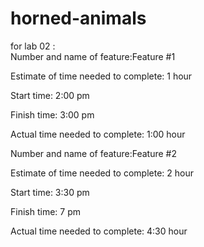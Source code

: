# horned-animals 



for lab 02 :  
Number and name of feature:Feature #1

Estimate of time needed to complete: 1 hour

Start time: 2:00 pm

Finish time: 3:00 pm

Actual time needed to complete: 1:00 hour  

Number and name of feature:Feature #2

Estimate of time needed to complete: 2 hour

Start time: 3:30 pm

Finish time: 7 pm

Actual time needed to complete: 4:30 hour

